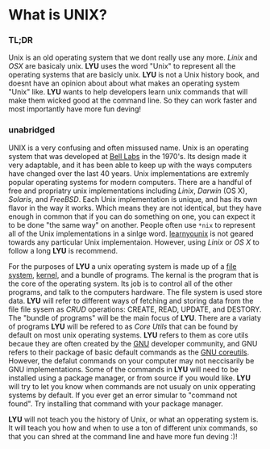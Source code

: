 # What is UNIX?

### TL;DR
Unix is an old operating system that we dont really use any more. _Linix_ and _OSX_ are basicaly unix. **LYU** uses the word "Unix" to represent all the operating systems that are basicly unix. **LYU** is not a Unix history book, and doesnt have an opinion about about what makes an operating system "Unix" like. **LYU** wants to help developers learn unix commands that will make them wicked good at the command line. So they can work faster and most importantly have more fun deving!  
 
### unabridged
UNIX is a very confusing and often missused name. Unix is an operating system that was developed at [Bell Labs](https://en.wikipedia.org/wiki/Bell_Labs) in the 1970's. Its design made it very adaptable, and it has been able to keep up with the ways computers have changed over the last 40 years. Unix implementations are extremly popular operating systems for modern computers. There are a handful of free and propriatry unix implementations including _Linix_, _Darwin_ (OS X), _Solaris_, and _FreeBSD_. Each Unix implementation is unique, and has its own flavor in the way it works. Which means they are not identical, but they have enough in common that if you can do something on one, you can expect it to be done "the same way" on another. People often use `*nix` to represent all of the Unix implementations in a sinlge word. [learnyounix](README.md) is not geared towards any particular Unix implementaion. However, using _Linix_ or _OS X_ to follow a long **LYU** is recommend.  

For the purposes of **LYU** a unix operating system is made up of a [file system](https://en.wikipedia.org/wiki/File_system), [kernel](https://en.wikipedia.org/wiki/Kernel_(operating_system)), and a bundle of programs. The kernal is the program that is the core of the operating system. Its job is to control all of the other programs, and talk to the computers hardware. The file system is used store data. **LYU** will refer to different ways of fetching and storing data from the file file sysem as _CRUD_ operations: CREATE, READ, UPDATE, and DESTORY. The "bundle of programs" will be the main focus of **LYU**. There are a variaty of programs **LYU** will be refered to as _Core Utils_ that can be found by default on most unix operating systems. **LYU** refers to them as core utils becaue they are often created by the [GNU](http://www.gnu.org/) developer community, and GNU refers to their package of basic default commands as the [GNU coreutils](http://www.gnu.org/software/coreutils/coreutils.html). However, the defalut commands on your computer may not neccisarily be GNU implementations. Some of the commands in **LYU** will need to be installed using a package manager, or from source if you would like. **LYU** will try to let you know when commands are not usualy on unix opperating systems by default. If you ever get an error simular to "command not found". Try installing that command with your package manager.  

**LYU** will not teach you the history of Unix, or what an opperating system is. It will teach you how and when to use a ton of different unix commands, so that you can shred at the command line and have more fun deving :)!  

